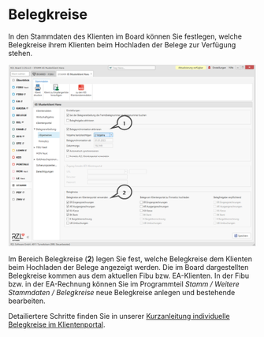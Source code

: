 # Belegkreise

In den Stammdaten des Klienten im Board können Sie festlegen, welche Belegkreise ihrem Klienten beim Hochladen der Belege zur Verfügung stehen.

![](img/image107.png)

Im Bereich Belegkreise (**2**) legen Sie fest, welche Belegkreise dem Klienten beim Hochladen der Belege angezeigt werden. Die im Board dargestellten Belegkreise kommen aus dem aktuellen Fibu bzw. EA-Klienten. In der Fibu bzw. in der EA-Rechnung können Sie im Programmteil *Stamm / Weitere Stammdaten / Belegkreise* neue Belegkreise anlegen und bestehende bearbeiten.

Detailiertere Schritte finden Sie in unserer [Kurzanleitung individuelle Belegkreise im Klientenportal](https://rzlsoftware.at/fileadmin/user_upload/PDF_Kurzanleitungen/KP/KLIENTENPORTAL_Belegbox_individuelle_Belegkreise_.pdf).